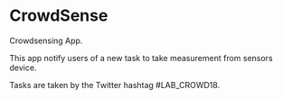# CrowdSense
Crowdsensing App.

This app notify users of a new task to take measurement from sensors device.

Tasks are taken by the Twitter hashtag #LAB_CROWD18.

